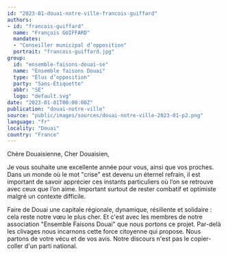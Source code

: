 ```yaml
---
id: "2023-01-douai-notre-ville-francois-guiffard"
authors:
- id: "francois-guiffard"
  name: "François GUIFFARD"
  mandates: 
  - "Conseiller municipal d’opposition"
  portrait: "francois-guiffard.jpg"
group:
  id: "ensemble-faisons-douai-se"
  name: "Ensemble faisons Douai"
  type: "Élus d’opposition"
  party: "Sans-Étiquette"
  abbr: "SE"
  logo: "default.svg"
date: "2023-01-01T00:00:00Z"
publication: "douai-notre-ville"
source: "public/images/sources/douai-notre-ville-2023-01-p2.png"
language: "fr"
locality: "Douai"
country: "France"
---
```


Chère Douaisienne, Cher Douaisien,

Je vous souhaite une excellente année pour vous, ainsi que vos proches. Dans un monde où le mot "crise" est devenu un éternel refrain, il est important de savoir apprécier ces instants particuliers où l’on se retrouve avec ceux que l’on aime. Important surtout de rester combatif et optimiste malgré un contexte difficile.

Faire de Douai une capitale régionale, dynamique, résiliente et solidaire : cela reste notre vœu le plus cher. Et c'est avec les membres de notre association "Ensemble Faisons Douai" que nous portons ce projet. Par-delà les clivages nous incarnons cette force citoyenne qui propose. Nous partons de votre vécu et de vos avis. Notre discours n'est pas le copier-coller d'un parti national.
